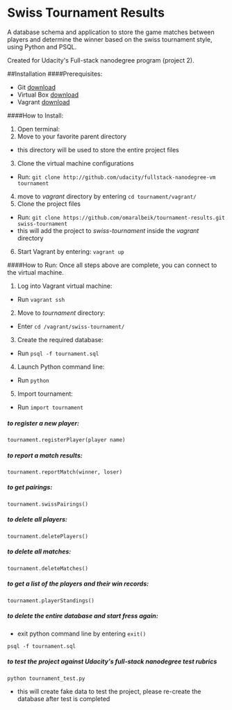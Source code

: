 # Swiss Tournament Results
A database schema and application to store the game matches between players and determine the winner based on the swiss tournament style, using Python and PSQL.

Created for Udacity's Full-stack nanodegree program (project 2).

##Installation
####Prerequisites:
- Git [download](http://git-scm.com/downloads)
- Virtual Box [download](https://www.virtualbox.org/wiki/Downloads)
- Vagrant [download](https://www.vagrantup.com/downloads.html)

####How to Install:
1. Open terminal:
2. Move to your favorite parent directory
  - this directory will be used to store the entire project files
3. Clone the virtual machine configurations
  - Run: `git clone http://github.com/udacity/fullstack-nanodegree-vm tournament`
4. move to *vagrant* directory by entering `cd tournament/vagrant/`
5. Clone the project files
  - Run: `git clone https://github.com/omaralbeik/tournament-results.git swiss-tournament`
  - this will add the project to *swiss-tournament* inside the *vagrant* directory
6. Start Vagrant by entering: `vagrant up`

####How to Run:
Once all steps above are complete, you can connect to the virtual machine.

1. Log into Vagrant virtual machine:
  - Run `vagrant ssh`
2. Move to *tournament* directory:
  - Enter `cd /vagrant/swiss-tournament/`
3. Create the required database:
  - Run `psql -f tournament.sql`
4. Launch Python command line:
  - Run `python`
5. Import tournament:
  - Run `import tournament`

##### to register a new player:
```
tournament.registerPlayer(player name)
```

##### to report a match results:
```
tournament.reportMatch(winner, loser)
```

##### to get pairings:
```
tournament.swissPairings()
```

##### to delete all players:
```
tournament.deletePlayers()
```

##### to delete all matches:
```
tournament.deleteMatches()
```

##### to get a list of the players and their win records:
```
tournament.playerStandings()
```

##### to delete the entire database and start fress again:
  - exit python command line by entering `exit()`
```
psql -f tournament.sql
```

##### to test the project against Udacity's full-stack nanodegree test rubrics
```
python tournament_test.py
```
  - this will create fake data to test the project, please re-create the database after test is completed
